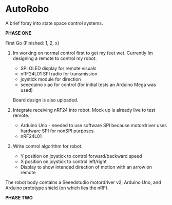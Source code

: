 # AutoRobo
A brief foray into state space control systems.

<b>PHASE ONE</b>

First Go (Finished: 1, 2, x)
1)  Im working on normal control first to get my feet wet.
    Currently Im designing a remote to control my robot.
      * SPI OLED display for remote visuals
      * nRF24L01 SPI radio for transmission
      * joystick module for direction
      * seeeduino xiao for control (for initial tests an Arduino Mega was used)

    Board design is also uploaded.
    
2) Integrate receiving nRF24 into robot. Mock up is already
   live to test remote.
      * Arduino Uno - needed to use software SPI because motordriver uses hardware SPI for nonSPI purposes.
      * nRF24L01

3) Write control algorithm for robot.
      * Y position on joystick to control forward/backward speed
      * X position on joystick to control left/right
      * Display to show intended direction of motion with an arrow on remote


The robot body contains a Seeedstudio motordriver v2, Arduino Uno, and Arduino prototype shield (on which lies the nRF).

<b>PHASE TWO</b>
